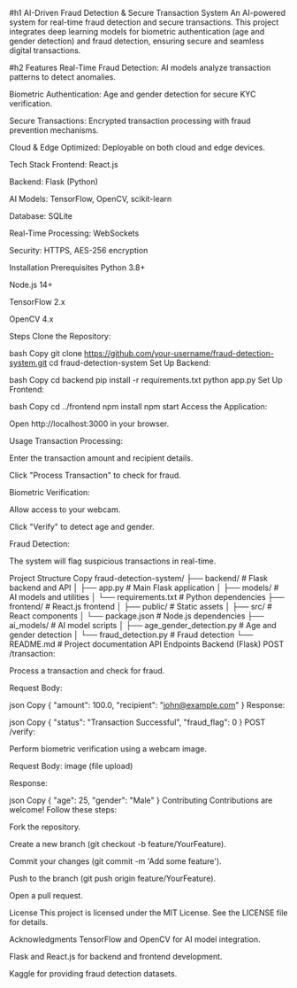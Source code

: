 #h1 AI-Driven Fraud Detection & Secure Transaction System
An AI-powered system for real-time fraud detection and secure transactions. This project integrates deep learning models for biometric authentication (age and gender detection) and fraud detection, ensuring secure and seamless digital transactions.

#h2 Features
Real-Time Fraud Detection: AI models analyze transaction patterns to detect anomalies.

Biometric Authentication: Age and gender detection for secure KYC verification.

Secure Transactions: Encrypted transaction processing with fraud prevention mechanisms.

Cloud & Edge Optimized: Deployable on both cloud and edge devices.

Tech Stack
Frontend: React.js

Backend: Flask (Python)

AI Models: TensorFlow, OpenCV, scikit-learn

Database: SQLite

Real-Time Processing: WebSockets

Security: HTTPS, AES-256 encryption

Installation
Prerequisites
Python 3.8+

Node.js 14+

TensorFlow 2.x

OpenCV 4.x

Steps
Clone the Repository:

bash
Copy
git clone https://github.com/your-username/fraud-detection-system.git
cd fraud-detection-system
Set Up Backend:

bash
Copy
cd backend
pip install -r requirements.txt
python app.py
Set Up Frontend:

bash
Copy
cd ../frontend
npm install
npm start
Access the Application:

Open http://localhost:3000 in your browser.

Usage
Transaction Processing:

Enter the transaction amount and recipient details.

Click "Process Transaction" to check for fraud.

Biometric Verification:

Allow access to your webcam.

Click "Verify" to detect age and gender.

Fraud Detection:

The system will flag suspicious transactions in real-time.

Project Structure
Copy
fraud-detection-system/
├── backend/               # Flask backend and API
│   ├── app.py             # Main Flask application
│   ├── models/            # AI models and utilities
│   └── requirements.txt   # Python dependencies
├── frontend/              # React.js frontend
│   ├── public/            # Static assets
│   ├── src/               # React components
│   └── package.json       # Node.js dependencies
├── ai_models/             # AI model scripts
│   ├── age_gender_detection.py  # Age and gender detection
│   └── fraud_detection.py       # Fraud detection
└── README.md              # Project documentation
API Endpoints
Backend (Flask)
POST /transaction:

Process a transaction and check for fraud.

Request Body:

json
Copy
{
  "amount": 100.0,
  "recipient": "john@example.com"
}
Response:

json
Copy
{
  "status": "Transaction Successful",
  "fraud_flag": 0
}
POST /verify:

Perform biometric verification using a webcam image.

Request Body: image (file upload)

Response:

json
Copy
{
  "age": 25,
  "gender": "Male"
}
Contributing
Contributions are welcome! Follow these steps:

Fork the repository.

Create a new branch (git checkout -b feature/YourFeature).

Commit your changes (git commit -m 'Add some feature').

Push to the branch (git push origin feature/YourFeature).

Open a pull request.

License
This project is licensed under the MIT License. See the LICENSE file for details.

Acknowledgments
TensorFlow and OpenCV for AI model integration.

Flask and React.js for backend and frontend development.

Kaggle for providing fraud detection datasets.
